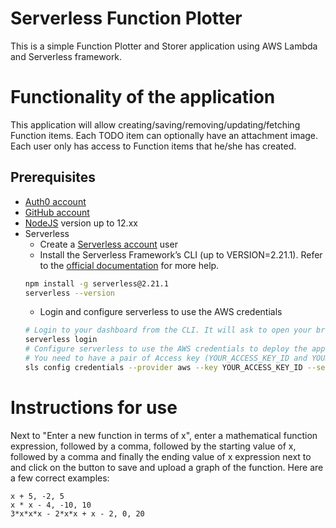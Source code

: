 # Serverless Function Plotter

This is a simple Function Plotter and Storer application using AWS Lambda and Serverless framework. 

# Functionality of the application

This application will allow creating/saving/removing/updating/fetching Function items. Each TODO item can optionally have an attachment image. Each user only has access to Function items that he/she has created.

## Prerequisites

* <a href="https://manage.auth0.com/" target="_blank">Auth0 account</a>
* <a href="https://github.com" target="_blank">GitHub account</a>
* <a href="https://nodejs.org/en/download/package-manager/" target="_blank">NodeJS</a> version up to 12.xx 
* Serverless 
   * Create a <a href="https://dashboard.serverless.com/" target="_blank">Serverless account</a> user
   * Install the Serverless Framework’s CLI  (up to VERSION=2.21.1). Refer to the <a href="https://www.serverless.com/framework/docs/getting-started/" target="_blank">official documentation</a> for more help.
   ```bash
   npm install -g serverless@2.21.1
   serverless --version
   ```
   * Login and configure serverless to use the AWS credentials 
   ```bash
   # Login to your dashboard from the CLI. It will ask to open your browser and finish the process.
   serverless login
   # Configure serverless to use the AWS credentials to deploy the application
   # You need to have a pair of Access key (YOUR_ACCESS_KEY_ID and YOUR_SECRET_KEY) of an IAM user with Admin access permissions
   sls config credentials --provider aws --key YOUR_ACCESS_KEY_ID --secret YOUR_SECRET_KEY --profile serverless
   ```
   
# Instructions for use

Next to "Enter a new function in terms of x", enter a mathematical function expression, followed by a comma, followed by the starting value of x, followed by a comma and finally the ending value of x expression next to and click on the button to save and upload a graph of the function. Here are a few correct examples:

    x + 5, -2, 5
    x * x - 4, -10, 10
    3*x*x*x - 2*x*x + x - 2, 0, 20